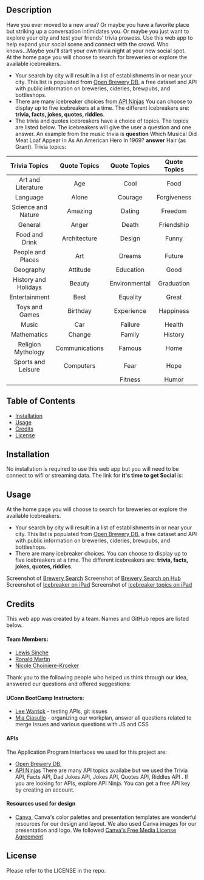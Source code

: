 ## Description
 Have you ever moved to a new area? Or maybe you have a favorite place but striking up a conversation intimidates you. Or maybe you just want to explore your city and test your friends' trivia prowess. Use this web app to help expand your social scene and connect with the crowd. Who knows...Maybe you'll start your own trivia night at your new social spot.<br> 
 At the home page you will choose to search for breweries or explore the available icebreakers.<br> 
 * Your search by city will result in a list of establishments in or near your city. This list is populated from [Open Brewery DB,](https://www.openbrewerydb.org/) a free dataset and API with public information on breweries, cideries, brewpubs, and bottleshops.<br> 
 * There are many icebreaker choices from [API Ninjas](https://api-ninjas.com/api) You can choose to display up to five icebreakers at a time. The different icebreakers are: **trivia, facts, jokes, quotes, riddles**.
 * The trivia and quotes icebreakers have a choice of topics. The topics are listed below.  The icebreakers will give the user a question and one answer. An example from the music trivia is **question** Which Musical Did Meat Loaf Appear In As An American Hero In 1969? **answer** Hair (as Grant). Trivia topics:<br>
   
|Trivia Topics|Quote Topics|Quote Topics|Quote Topics|Quote Topics|
|:----:|:----:|:----:|:----:|:----:|
|Art and Literature|Age       |  Cool  |Food|   Imagination|
|Language          |Alone     |  Courage  |Forgiveness|    Inspirational|
|Science and Nature|Amazing   | Dating  |Freedom|      Intelligence|
|General           |Anger     | Death  |Friendship| Jealousy|
|Food and Drink    |Architecture|Design|Funny|    Knowledge|
|People and Places|Art     | Dreams|Future| Leadership|
|Geography        |Attitude  | Education  |Good|    Learning|
|History and Holidays|Beauty  | Environmental|Graduation| Legal|
|Entertainment   |Best       |  Equality |Great|       Life|
|Toys and Games  |Birthday   |  Experience  |Happiness|      Love|
|Music         |Car          |  Failure   |Health|    Medical|
|Mathematics   |Change       |  Family   |     History       |Money|
|Religion Mythology|Communications|Famous|    Home    |Morning|
|Sports and Leisure|Computers   |Fear|       Hope     |Movies|
|                 |      |Fitness|    Humor    |Success|


## Table of Contents 
- [Installation](#installation)
- [Usage](#usage)
- [Credits](#credits)
- [License](#license)
## Installation
No installation is required to use this web app but you will need to be connect to wifi or streaming data. The link for **it's time to get Social** is:
## Usage
At the home page you will choose to search for breweries or explore the available icebreakers.<br> 
 * Your search by city will result in a list of establishments in or near your city. This list is populated from [Open Brewery DB,](https://www.openbrewerydb.org/) a free dataset and API with public information on breweries, cideries, brewpubs, and bottleshops.<br> 
 * There are many icebreaker choices. You can choose to display up to five icebreakers at a time. The different icebreakers are: **trivia, facts, jokes, quotes, riddles**.

Screenshot of [Brewery Search](./img/Brewery%20search%20Screenshot%20.png)
Screenshot of [Brewery Search on Hub](./img/Brewery%20search%20Hub.png)
Screenshot of [Icebreaker on iPad](./img/IceBreakers%20Ipad.png)
Screenshot of [Icebreaker topics on iPad](./img/Icebreakers%20showing%20the%20topics%20list.png)
## Credits
This web app was created by a team. Names and GitHub repos are listed below.
  
#### Team Members:  

  - [Lewis Sinche](https://github.com/LewisSin) 
  - [Ronald Martin](https://github.com/RonaldMartin02)
  - [Nicole Choiniere-Kroeker](https://github.com/nchoin)<br>

Thank you to the following people who helped us think through our idea, answered our questions and offered suggestions:
#### UConn BootCamp Instructors:  

  - [Lee Warrick](https://github.com/mynar7) - testing APIs, git issues
  - [Mia Ciasullo](https://github.com/miacias) - organizing our workplan, answer all questions related to merge issues and various questions with JS and CSS

#### APIs 
The Application Program Interfaces we used for this project are:
  - [Open Brewery DB,](https://www.openbrewerydb.org/) 
  - [API Ninjas](https://api-ninjas.com/) There are many API topics availabe but we used the Trivia API, Facts API, Dad Jokes API, Jokes API, Quotes API, Riddles API . If you are looking for APIs, explore API Ninja. You can get a free API key by creating an account.<br>

####  Resources used for design
  - [Canva,](https://www.canva.com/) Canva's color palettes and presentation templates are wonderful resources for our design and layout. We also used Canva images for our presentation and logo. We followed [Canva's Free Media License Agreement](https://www.canva.com/policies/free-media-license-agreement-2022-01-03/)


## License
Please refer to the LICENSE in the repo.
